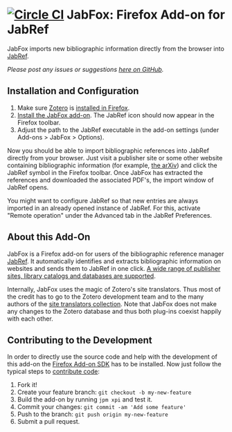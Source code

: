 [![Circle CI](https://circleci.com/gh/JabRef/JabFox.svg?style=svg)](https://circleci.com/gh/JabRef/JabFox)
JabFox: Firefox Add-on for JabRef
=======================

JabFox imports new bibliographic information directly from the browser into [JabRef](http://www.jabref.org/).

_Please post any issues or suggestions [here on GitHub](https://github.com/JabRef/JabFox/issues)._

Installation and Configuration
-----------------------------------

1. Make sure [Zotero](https://www.zotero.org/) is [installed in Firefox](https://www.zotero.org/download/).
2. [Install the JabFox add-on](https://addons.mozilla.org/en-US/firefox/addon/jabfox?src=external-github). The JabRef icon should now appear in the Firefox toolbar. 
3. Adjust the path to the JabRef executable in the add-on settings (under Add-ons > JabFox > Options).

Now you should be able to import bibliographic references into JabRef directly from your browser. Just visit a publisher site or some other website containing bibliographic information (for example, [the arXiv](http://arxiv.org/list/gr-qc/pastweek?skip=0&show=5)) and click the JabRef symbol in the Firefox toolbar. Once JabFox has extracted the references and downloaded the associated PDF's, the import window of JabRef opens.

You might want to configure JabRef so that new entries are always imported in an already opened instance of JabRef. For this, activate "Remote operation" under the Advanced tab in the JabRef Preferences.

About this Add-On
---------------------
JabFox is a Firefox add-on for users of the bibliographic reference manager [JabRef](http://www.jabref.org/). It automatically identifies and extracts bibliographic information on websites and sends them to JabRef in one click. [A wide range of publisher sites, library catalogs and databases are supported](https://www.zotero.org/support/translators).

Internally, JabFox uses the magic of Zotero's site translators. Thus most of the credit has to go to the Zotero development team and to the many authors of the [site translators collection](https://github.com/zotero/translators). Note that JabFox does not make any changes to the Zotero database and thus both plug-ins coexist happily with each other.

Contributing to the Development
---------------------------------------

In order to directly use the source code and help with the development of this add-on the [Firefox Add-on SDK](https://developer.mozilla.org/en-US/Add-ons/SDK) has to be installed. Now just follow the typical steps to [contribute code](https://guides.github.com/activities/contributing-to-open-source/#contributing):

1. Fork it!
2. Create your feature branch: `git checkout -b my-new-feature`
3. Build the add-on by running `jpm xpi` and test it.
3. Commit your changes: `git commit -am 'Add some feature'`
4. Push to the branch: `git push origin my-new-feature`
5. Submit a pull request.

